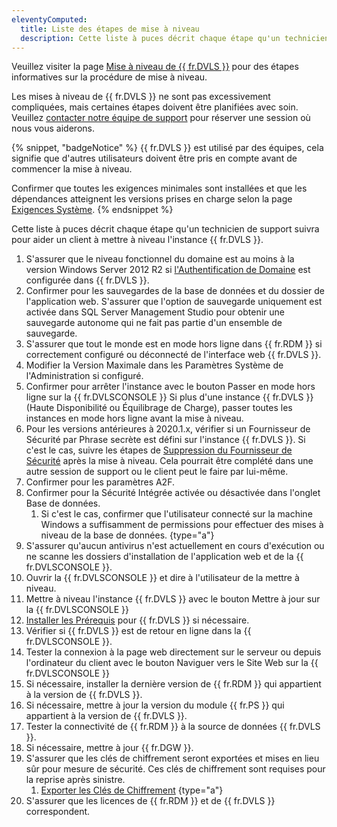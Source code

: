 ```yaml
---
eleventyComputed:
  title: Liste des étapes de mise à niveau
  description: Cette liste à puces décrit chaque étape qu'un technicien de support suivra pour aider un client à mettre à niveau l'instance {{ fr.DVLS }}.
---
```

Veuillez visiter la page [Mise à niveau de {{ fr.DVLS }}](/server/getting-started/installation/upgrade-server/) pour des étapes informatives sur la procédure de mise à niveau.

Les mises à niveau de {{ fr.DVLS }} ne sont pas excessivement compliquées, mais certaines étapes doivent être planifiées avec soin. Veuillez [contacter notre équipe de support](mailto:service@devolutions.net) pour réserver une session où nous vous aiderons.

{% snippet, "badgeNotice" %}
{{ fr.DVLS }} est utilisé par des équipes, cela signifie que d'autres utilisateurs doivent être pris en compte avant de commencer la mise à niveau.

Confirmer que toutes les exigences minimales sont installées et que les dépendances atteignent les versions prises en charge selon la page [Exigences Système](/server/overview/system-requirements/).
{% endsnippet %}

Cette liste à puces décrit chaque étape qu'un technicien de support suivra pour aider un client à mettre à niveau l'instance {{ fr.DVLS }}.

1. S'assurer que le niveau fonctionnel du domaine est au moins à la version Windows Server 2012 R2 si [l'Authentification de Domaine](/server/web-interface/administration/configuration/server-settings/general/authentication/domain/) est configurée dans {{ fr.DVLS }}.
1. Confirmer pour les sauvegardes de la base de données et du dossier de l'application web. S'assurer que l'option de sauvegarde uniquement est activée dans SQL Server Management Studio pour obtenir une sauvegarde autonome qui ne fait pas partie d'un ensemble de sauvegarde.
1. S'assurer que tout le monde est en mode hors ligne dans {{ fr.RDM }} si correctement configuré ou déconnecté de l'interface web {{ fr.DVLS }}.
1. Modifier la Version Maximale dans les Paramètres Système de l'Administration si configuré.
1. Confirmer pour arrêter l'instance avec le bouton Passer en mode hors ligne sur la {{ fr.DVLSCONSOLE }} Si plus d'une instance {{ fr.DVLS }} (Haute Disponibilité ou Équilibrage de Charge), passer toutes les instances en mode hors ligne avant la mise à niveau.
1. Pour les versions antérieures à 2020.1.x, vérifier si un Fournisseur de Sécurité par Phrase secrète est défini sur l'instance {{ fr.DVLS }}. Si c'est le cas, suivre les étapes de [Suppression du Fournisseur de Sécurité](/server/kb/how-to-articles/remove-security-provider/) après la mise à niveau. Cela pourrait être complété dans une autre session de support ou le client peut le faire par lui-même.
1. Confirmer pour les paramètres A2F.
1. Confirmer pour la Sécurité Intégrée activée ou désactivée dans l'onglet Base de données.
    1. Si c'est le cas, confirmer que l'utilisateur connecté sur la machine Windows a suffisamment de permissions pour effectuer des mises à niveau de la base de données. {type="a"}
1. S'assurer qu'aucun antivirus n'est actuellement en cours d'exécution ou ne scanne les dossiers d'installation de l'application web et de la {{ fr.DVLSCONSOLE }}.
1. Ouvrir la {{ fr.DVLSCONSOLE }} et dire à l'utilisateur de la mettre à niveau.
1. Mettre à niveau l'instance {{ fr.DVLS }} avec le bouton Mettre à jour sur la {{ fr.DVLSCONSOLE }}
1. [Installer les Prérequis](/server/getting-started/installation/installing-web-server-prerequisites/) pour {{ fr.DVLS }} si nécessaire.
1. Vérifier si {{ fr.DVLS }} est de retour en ligne dans la {{ fr.DVLSCONSOLE }}.
1. Tester la connexion à la page web directement sur le serveur ou depuis l'ordinateur du client avec le bouton Naviguer vers le Site Web sur la {{ fr.DVLSCONSOLE }}
1. Si nécessaire, installer la dernière version de {{ fr.RDM }} qui appartient à la version de {{ fr.DVLS }}.
1. Si nécessaire, mettre à jour la version du module {{ fr.PS }} qui appartient à la version de {{ fr.DVLS }}.
1. Tester la connectivité de {{ fr.RDM }} à la source de données {{ fr.DVLS }}.
1. Si nécessaire, mettre à jour {{ fr.DGW }}.
1. S'assurer que les clés de chiffrement seront exportées et mises en lieu sûr pour mesure de sécurité. Ces clés de chiffrement sont requises pour la reprise après sinistre.
    1. [Exporter les Clés de Chiffrement](/server/kb/how-to-articles/manage-encryption-keys/#export-the-encryption-keys) {type="a"}
1. S'assurer que les licences de {{ fr.RDM }} et de {{ fr.DVLS }} correspondent.

